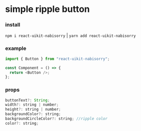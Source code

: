 # simple ripple button

### install

`npm i react-uikit-nabisorry` | `yarn add react-uikit-nabisorry`

### example

```js
import { Button } from "react-uikit-nabisorry";

const Component = () => {
  return <Button />;
};
```

### props

```js
buttonText?: String;
width?: string | number;
height?: string | number;
backgroundColor?: string;
backgroundCircleColor?: string; //ripple color
color?: string;
```
